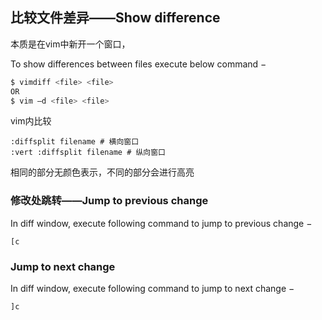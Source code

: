## 比较文件差异——Show difference

本质是在vim中新开一个窗口，

To show differences between files execute below command −

```bash
$ vimdiff <file> <file> 
OR 
$ vim –d <file> <file>
```

vim内比较

```
:diffsplit filename # 横向窗口
:vert :diffsplit filename # 纵向窗口
```

相同的部分无颜色表示，不同的部分会进行高亮



### 修改处跳转——Jump to previous change

In diff window, execute following command to jump to previous change −

```
[c
```

### Jump to next change

In diff window, execute following command to jump to next change −

```
]c
```